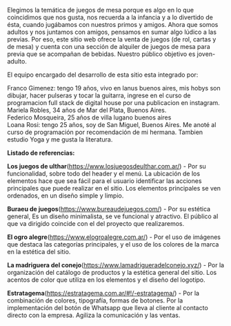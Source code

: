 Elegimos la temática de juegos de mesa porque es algo en lo que coincidimos que nos gusta, nos recuerda a la infancia y a lo divertido de ésta, cuando jugábamos con nuestros primos y amigos. Ahora que somos adultos y nos juntamos con amigos, pensamos en sumar algo lúdico a las previas.
Por eso, este sitio web ofrece la venta de juegos (de rol, cartas y de mesa) y cuenta con una sección de alquiler de juegos de mesa para previa que se acompañan de bebidas. Nuestro público objetivo es joven-adulto.


El equipo encargado del desarrollo de esta sitio esta integrado por:

Franco Gimenez: tengo 19 años, vivo en lanus buenos aires, mis hobys son dibujar, hacer pulseras y tocar la guitarra, ingrese en el curso de programacion full stack de digital house por una publicacion en instagram.<br>
Mariela Robles, 34 años de Mar del Plata, Buenos Aires.<br>
Federico Mosqueira, 25 años de villa lugano buenos aires <br>
Loana Rosi: tengo 25 años, soy de San Miguel, Buenos Aires. Me anoté al curso de programación por recomendación de mi hermana. Tambien estudio Yoga y me gusta la literatura.<br>


<b>Listado de referencias:</b>

<b>Los juegos de ulthar</b>(https://www.losjuegosdeulthar.com.ar/) - 
Por su funcionalidad, sobre todo del header y el menú. La ubicación de los elementos hace que sea fácil para el usuario identificar las acciones principales que puede realizar en el sitio. Los elementos principales se ven ordenados, en un diseño simple y limpio.<br>

<b>Buraeu de juegos</b>(https://www.bureaudejuegos.com/) - 
Por su estética general, Es un diseño minimalista, se ve funcional y atractivo.
El público al que va dirigido coincide con el del proyecto que realizaremos.

<b>El ogro alegre</b>(https://www.elogroalegre.com.ar/) -
Por el uso de imágenes que destaca las categorías principales, y el uso de los colores de la marca en la estética del sitio. 

<b>La madriguera del conejo</b>(https://www.lamadrigueradelconejo.xyz/) -
Por la organización del catálogo de productos y la estética general del sitio. Los acentos de color que utiliza en los elementos y el diseño del logotipo. 

<b>Estratagema</b>(https://estratagema.com.ar/#!/-estratagema/) -
Por la combinación de colores, tipografía, formas de botones.
Por la implementación del botón de Whatsapp que lleva al cliente al contacto directo con la empresa. Agiliza la comunicación y las ventas.


